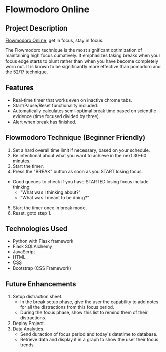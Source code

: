 # Flowmodoro Online

## Project Description

[Flowmodoro Online](https://flowmodoro.online/]), get in focus, stay in focus. 

The Flowmodoro technique is the most significant optimization of maintaining high focus cumatively. It emphasizes taking breaks when your focus edge starts to blunt rather than when you have become completely worn out. It is known to be significantly more effective than pomodoro and the 52/17 technique. 

## Features
* Real-time timer that works even on inactive chrome tabs.
* Start/Pause/Reset functionality included.
* Automatically calculates semi-optimal break time based on scientific evidence (time focused divided by three).
* Alert when break has finished.

## Flowmodoro Technique (Beginner Friendly)
1. Set a hard overall time limit if necessary, based on your schedule.
2. Be intentional about what you want to achieve in the next 30-60 minutes.
3. Start the timer.
4. Press the "BREAK" button as soon as you START losing focus.
* Good queues to check if you have STARTED losing focus include thinking:
  * "What was I thinking about?"
  * "What was I meant to be doing?"
5. Start the timer once in break mode.
6. Reset, goto step 1.

## Technologies Used
* Python with Flask framework
* Flask SQLAlchemy
* JavaScript
* HTML
* CSS
* Bootstrap (CSS Framework)

## Future Enhancements
1. Setup distraction sheet.
   * In the break setup phase, give the user the capability to add notes for all the distractions from this focus period.
   * During the focus phase, show this list to remind them of their distractions.
2. Deploy Project.
3. Data Analytics.
   * Send duraction of focus period and today's datetime to database.
   * Retrieve data and display it in a graph to show the user their focus trends.
